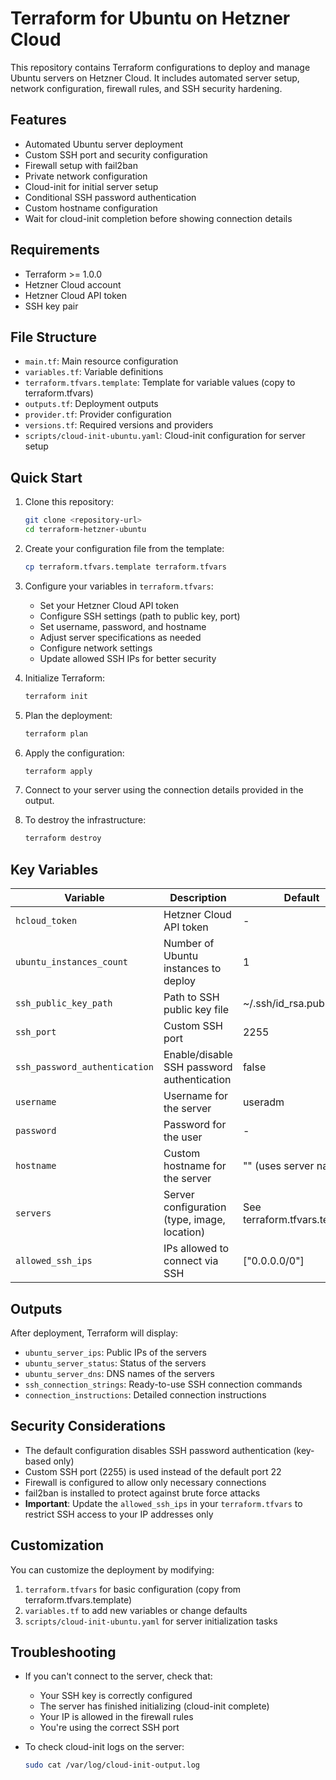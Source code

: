 # Terraform for Ubuntu on Hetzner Cloud

This repository contains Terraform configurations to deploy and manage Ubuntu servers on Hetzner Cloud. It includes automated server setup, network configuration, firewall rules, and SSH security hardening.

## Features

- Automated Ubuntu server deployment
- Custom SSH port and security configuration
- Firewall setup with fail2ban
- Private network configuration
- Cloud-init for initial server setup
- Conditional SSH password authentication
- Custom hostname configuration
- Wait for cloud-init completion before showing connection details

## Requirements

- Terraform >= 1.0.0
- Hetzner Cloud account
- Hetzner Cloud API token
- SSH key pair

## File Structure

- `main.tf`: Main resource configuration
- `variables.tf`: Variable definitions
- `terraform.tfvars.template`: Template for variable values (copy to terraform.tfvars)
- `outputs.tf`: Deployment outputs
- `provider.tf`: Provider configuration
- `versions.tf`: Required versions and providers
- `scripts/cloud-init-ubuntu.yaml`: Cloud-init configuration for server setup

## Quick Start

1. Clone this repository:

   ```bash
   git clone <repository-url>
   cd terraform-hetzner-ubuntu
   ```

2. Create your configuration file from the template:

   ```bash
   cp terraform.tfvars.template terraform.tfvars
   ```

3. Configure your variables in `terraform.tfvars`:
   - Set your Hetzner Cloud API token
   - Configure SSH settings (path to public key, port)
   - Set username, password, and hostname
   - Adjust server specifications as needed
   - Configure network settings
   - Update allowed SSH IPs for better security

4. Initialize Terraform:

   ```bash
   terraform init
   ```

5. Plan the deployment:

   ```bash
   terraform plan
   ```

6. Apply the configuration:

   ```bash
   terraform apply
   ```

7. Connect to your server using the connection details provided in the output.

8. To destroy the infrastructure:

   ```bash
   terraform destroy
   ```

## Key Variables

| Variable | Description | Default |
|----------|-------------|---------|
| `hcloud_token` | Hetzner Cloud API token | - |
| `ubuntu_instances_count` | Number of Ubuntu instances to deploy | 1 |
| `ssh_public_key_path` | Path to SSH public key file | ~/.ssh/id_rsa.pub |
| `ssh_port` | Custom SSH port | 2255 |
| `ssh_password_authentication` | Enable/disable SSH password authentication | false |
| `username` | Username for the server | useradm |
| `password` | Password for the user | - |
| `hostname` | Custom hostname for the server | "" (uses server name) |
| `servers` | Server configuration (type, image, location) | See terraform.tfvars.template |
| `allowed_ssh_ips` | IPs allowed to connect via SSH | ["0.0.0.0/0"] |

## Outputs

After deployment, Terraform will display:

- `ubuntu_server_ips`: Public IPs of the servers
- `ubuntu_server_status`: Status of the servers
- `ubuntu_server_dns`: DNS names of the servers
- `ssh_connection_strings`: Ready-to-use SSH connection commands
- `connection_instructions`: Detailed connection instructions

## Security Considerations

- The default configuration disables SSH password authentication (key-based only)
- Custom SSH port (2255) is used instead of the default port 22
- Firewall is configured to allow only necessary connections
- fail2ban is installed to protect against brute force attacks
- **Important**: Update the `allowed_ssh_ips` in your `terraform.tfvars` to restrict SSH access to your IP addresses only

## Customization

You can customize the deployment by modifying:

1. `terraform.tfvars` for basic configuration (copy from terraform.tfvars.template)
2. `variables.tf` to add new variables or change defaults
3. `scripts/cloud-init-ubuntu.yaml` for server initialization tasks

## Troubleshooting

- If you can't connect to the server, check that:
  - Your SSH key is correctly configured
  - The server has finished initializing (cloud-init complete)
  - Your IP is allowed in the firewall rules
  - You're using the correct SSH port

- To check cloud-init logs on the server:

  ```bash
  sudo cat /var/log/cloud-init-output.log
  ```
  